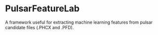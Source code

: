 # PulsarFeatureLab
A framework useful for extracting machine learning features from pulsar candidate files (.PHCX and .PFD).
